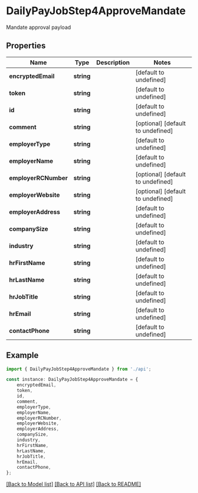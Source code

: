 # DailyPayJobStep4ApproveMandate

Mandate approval payload

## Properties

Name | Type | Description | Notes
------------ | ------------- | ------------- | -------------
**encryptedEmail** | **string** |  | [default to undefined]
**token** | **string** |  | [default to undefined]
**id** | **string** |  | [default to undefined]
**comment** | **string** |  | [optional] [default to undefined]
**employerType** | **string** |  | [default to undefined]
**employerName** | **string** |  | [default to undefined]
**employerRCNumber** | **string** |  | [optional] [default to undefined]
**employerWebsite** | **string** |  | [optional] [default to undefined]
**employerAddress** | **string** |  | [default to undefined]
**companySize** | **string** |  | [default to undefined]
**industry** | **string** |  | [default to undefined]
**hrFirstName** | **string** |  | [default to undefined]
**hrLastName** | **string** |  | [default to undefined]
**hrJobTitle** | **string** |  | [default to undefined]
**hrEmail** | **string** |  | [default to undefined]
**contactPhone** | **string** |  | [default to undefined]

## Example

```typescript
import { DailyPayJobStep4ApproveMandate } from './api';

const instance: DailyPayJobStep4ApproveMandate = {
    encryptedEmail,
    token,
    id,
    comment,
    employerType,
    employerName,
    employerRCNumber,
    employerWebsite,
    employerAddress,
    companySize,
    industry,
    hrFirstName,
    hrLastName,
    hrJobTitle,
    hrEmail,
    contactPhone,
};
```

[[Back to Model list]](../README.md#documentation-for-models) [[Back to API list]](../README.md#documentation-for-api-endpoints) [[Back to README]](../README.md)
